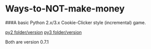 # Ways-to-NOT-make-money
###A basic Python 2.x/3.x Cookie-Clicker style (incremental) game.

[py2 folder/version](https://github.com/DerpfacePython/Ways-to-NOT-make-money/tree/qlstudio-patch-1/py2)
[py3 folder/version](https://github.com/DerpfacePython/Ways-to-NOT-make-money/tree/qlstudio-patch-1/py3)

Both are version 0.7.1
